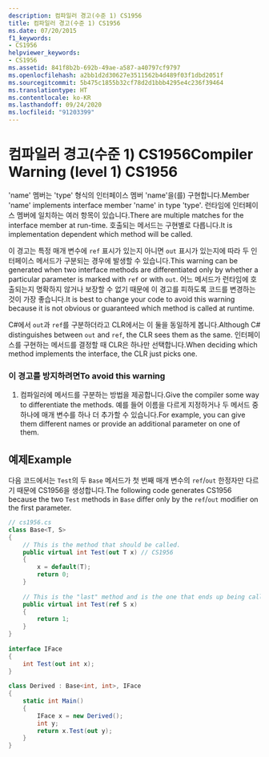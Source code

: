 ```yaml
---
description: 컴파일러 경고(수준 1) CS1956
title: 컴파일러 경고(수준 1) CS1956
ms.date: 07/20/2015
f1_keywords:
- CS1956
helpviewer_keywords:
- CS1956
ms.assetid: 841f8b2b-692b-49ae-a587-a40797cf9797
ms.openlocfilehash: a2bb1d2d30627e3511562b4d489f03f1dbd2051f
ms.sourcegitcommit: 5b475c1855b32cf78d2d1bbb4295e4c236f39464
ms.translationtype: HT
ms.contentlocale: ko-KR
ms.lasthandoff: 09/24/2020
ms.locfileid: "91203399"
---
```

# <a name="compiler-warning-level-1-cs1956"></a><span data-ttu-id="275c5-103">컴파일러 경고(수준 1) CS1956</span><span class="sxs-lookup"><span data-stu-id="275c5-103">Compiler Warning (level 1) CS1956</span></span>

<span data-ttu-id="275c5-104">'name' 멤버는 'type' 형식의 인터페이스 멤버 'name'을(를) 구현합니다.</span><span class="sxs-lookup"><span data-stu-id="275c5-104">Member 'name' implements interface member 'name' in type 'type'.</span></span> <span data-ttu-id="275c5-105">런타임에 인터페이스 멤버에 일치하는 여러 항목이 있습니다.</span><span class="sxs-lookup"><span data-stu-id="275c5-105">There are multiple matches for the interface member at run-time.</span></span> <span data-ttu-id="275c5-106">호출되는 메서드는 구현별로 다릅니다.</span><span class="sxs-lookup"><span data-stu-id="275c5-106">It is implementation dependent which method will be called.</span></span>  
  
 <span data-ttu-id="275c5-107">이 경고는 특정 매개 변수에 `ref` 표시가 있는지 아니면 `out` 표시가 있는지에 따라 두 인터페이스 메서드가 구분되는 경우에 발생할 수 있습니다.</span><span class="sxs-lookup"><span data-stu-id="275c5-107">This warning can be generated when two interface methods are differentiated only by whether a particular parameter is marked with `ref` or with `out`.</span></span> <span data-ttu-id="275c5-108">어느 메서드가 런타임에 호출되는지 명확하지 않거나 보장할 수 없기 때문에 이 경고를 피하도록 코드를 변경하는 것이 가장 좋습니다.</span><span class="sxs-lookup"><span data-stu-id="275c5-108">It is best to change your code to avoid this warning because it is not obvious or guaranteed which method is called at runtime.</span></span>  
  
 <span data-ttu-id="275c5-109">C#에서 `out`과 `ref`를 구분하더라고 CLR에서는 이 둘을 동일하게 봅니다.</span><span class="sxs-lookup"><span data-stu-id="275c5-109">Although C# distinguishes between `out` and `ref`, the CLR sees them as the same.</span></span> <span data-ttu-id="275c5-110">인터페이스를 구현하는 메서드를 결정할 때 CLR은 하나만 선택합니다.</span><span class="sxs-lookup"><span data-stu-id="275c5-110">When deciding which method implements the interface, the CLR just picks one.</span></span>  
  
### <a name="to-avoid-this-warning"></a><span data-ttu-id="275c5-111">이 경고를 방지하려면</span><span class="sxs-lookup"><span data-stu-id="275c5-111">To avoid this warning</span></span>  
  
1. <span data-ttu-id="275c5-112">컴파일러에 메서드를 구분하는 방법을 제공합니다.</span><span class="sxs-lookup"><span data-stu-id="275c5-112">Give the compiler some way to differentiate the methods.</span></span> <span data-ttu-id="275c5-113">예를 들어 이름을 다르게 지정하거나 두 메서드 중 하나에 매개 변수를 하나 더 추가할 수 있습니다.</span><span class="sxs-lookup"><span data-stu-id="275c5-113">For example, you can give them different names or provide an additional parameter on one of them.</span></span>  
  
## <a name="example"></a><span data-ttu-id="275c5-114">예제</span><span class="sxs-lookup"><span data-stu-id="275c5-114">Example</span></span>  

 <span data-ttu-id="275c5-115">다음 코드에서는 `Test`의 두 `Base` 메서드가 첫 번째 매개 변수의 `ref`/`out` 한정자만 다르기 때문에 CS1956을 생성합니다.</span><span class="sxs-lookup"><span data-stu-id="275c5-115">The following code generates CS1956 because the two `Test` methods in `Base` differ only by the `ref`/`out` modifier on the first parameter.</span></span>  
  
```csharp  
// cs1956.cs  
class Base<T, S>  
{  
    // This is the method that should be called.  
    public virtual int Test(out T x) // CS1956  
    {  
        x = default(T);  
        return 0;  
    }  
  
    // This is the "last" method and is the one that ends up being called  
    public virtual int Test(ref S x)  
    {  
        return 1;  
    }  
}  
  
interface IFace  
{  
    int Test(out int x);  
}  
  
class Derived : Base<int, int>, IFace  
{  
    static int Main()  
    {  
        IFace x = new Derived();  
        int y;  
        return x.Test(out y);  
    }  
}  
```
